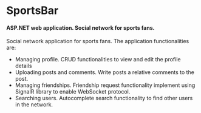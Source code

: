 # SportsBar 

#### ASP.NET web application. Social network for sports fans.

Social network application for sports fans. The application functionalities are:

- Managing profile. CRUD functionalities to view and edit the profile details
- Uploading posts and comments. Write posts a relative comments to the post.
- Managing friendships. Friendship request functionality implement using SignalR library to enable WebSocket protocol.
- Searching users. Autocomplete search functionality to find other users in the network.


